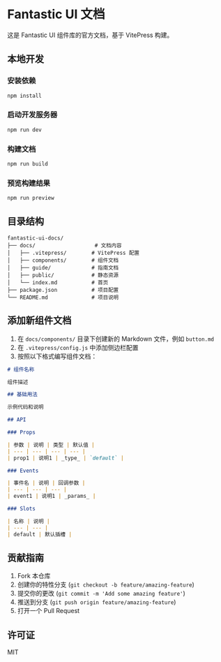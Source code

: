 # Fantastic UI 文档

这是 Fantastic UI 组件库的官方文档，基于 VitePress 构建。

## 本地开发

### 安装依赖

```bash
npm install
```

### 启动开发服务器

```bash
npm run dev
```

### 构建文档

```bash
npm run build
```

### 预览构建结果

```bash
npm run preview
```

## 目录结构

```
fantastic-ui-docs/
├── docs/                   # 文档内容
│   ├── .vitepress/        # VitePress 配置
│   ├── components/        # 组件文档
│   ├── guide/             # 指南文档
│   ├── public/            # 静态资源
│   └── index.md           # 首页
├── package.json           # 项目配置
└── README.md              # 项目说明
```

## 添加新组件文档

1. 在 `docs/components/` 目录下创建新的 Markdown 文件，例如 `button.md`
2. 在 `.vitepress/config.js` 中添加侧边栏配置
3. 按照以下格式编写组件文档：

```markdown
# 组件名称

组件描述

## 基础用法

示例代码和说明

## API

### Props

| 参数 | 说明 | 类型 | 默认值 |
| --- | --- | --- | --- |
| prop1 | 说明1 | _type_ | `default` |

### Events

| 事件名 | 说明 | 回调参数 |
| --- | --- | --- |
| event1 | 说明1 | _params_ |

### Slots

| 名称 | 说明 |
| --- | --- |
| default | 默认插槽 |
```

## 贡献指南

1. Fork 本仓库
2. 创建你的特性分支 (`git checkout -b feature/amazing-feature`)
3. 提交你的更改 (`git commit -m 'Add some amazing feature'`)
4. 推送到分支 (`git push origin feature/amazing-feature`)
5. 打开一个 Pull Request

## 许可证

MIT
